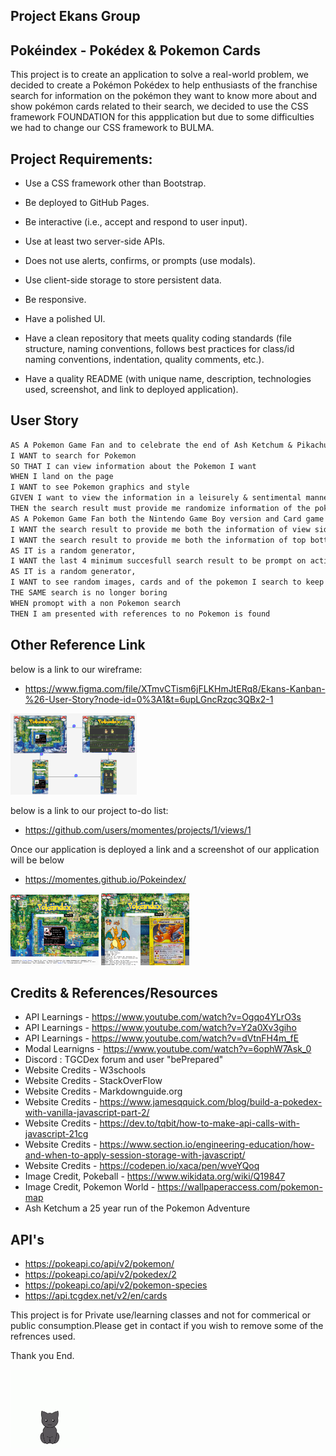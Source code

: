 **Project Ekans Group**
-
**Pokéindex - Pokédex & Pokemon Cards**
-

This project is to create an application to solve a real-world problem, we decided to create a Pokémon Pokédex to help enthusiasts of the franchise search for information on the pokémon they want to know more about and show pokémon cards related to their search, we decided to use the CSS framework FOUNDATION for this appplication but due to some difficulties we had to change our CSS framework to BULMA. 

Project Requirements:
-
- Use a CSS framework other than Bootstrap.

- Be deployed to GitHub Pages.

- Be interactive (i.e., accept and respond to user input).

- Use at least two server-side APIs.

- Does not use alerts, confirms, or prompts (use modals).

- Use client-side storage to store persistent data.

- Be responsive.

- Have a polished UI.

- Have a clean repository that meets quality coding standards (file structure, naming conventions, follows best practices for class/id naming conventions, indentation, quality comments, etc.).

- Have a quality README (with unique name, description, technologies used, screenshot, and link to deployed application).



**User Story**
-
```md
AS A Pokemon Game Fan and to celebrate the end of Ash Ketchum & Pikachu 25-year journey
I WANT to search for Pokemon 
SO THAT I can view information about the Pokemon I want 
WHEN I land on the page
I WANT to see Pokemon graphics and style
GIVEN I want to view the information in a leisurely & sentimental manner
THEN the search result must provide me randomize information of the pokemon I search to keep my engagement
AS A Pokemon Game Fan both the Nintendo Game Boy version and Card game
I WANT the search result to provide me both the information of view side by side in desktop
I WANT the search result to provide me both the information of top bottom on mobile
AS IT is a random generator,
I WANT the last 4 minimum succesfull search result to be prompt on active "when searching"
AS IT is a random generator,
I WANT to see random images, cards and of the pokemon I search to keep my engagement
THE SAME search is no longer boring
WHEN promopt with a non Pokemon search
THEN I am presented with references to no Pokemon is found
```


**Other Reference Link**
-
below is a link to our wireframe:

- https://www.figma.com/file/XTmvCTism6jFLKHmJtERq8/Ekans-Kanban-%26-User-Story?node-id=0%3A1&t=6upLGncRzqc3QBx2-1

<img src="Images/Wireframe_Test.png" width=40%>

below is a link to our project to-do list:

- https://github.com/users/momentes/projects/1/views/1


Once our application is deployed a link and a screenshot of our application will be below
- https://momentes.github.io/Pokeindex/  

<img src="Images/LiveSite_01.png" width=28%>    <img src="Images/LiveSite_02.png" width=28%> 


**Credits & References/Resources**
-
- API Learnings - https://www.youtube.com/watch?v=Ogqo4YLrO3s
- API Learnings - https://www.youtube.com/watch?v=Y2a0Xv3giho
- API Learnings - https://www.youtube.com/watch?v=dVtnFH4m_fE
- Modal Learnigns - https://www.youtube.com/watch?v=6ophW7Ask_0
- Discord : TGCDex forum and user "bePrepared" 
- Website Credits - W3schools
- Website Credits - StackOverFlow
- Website Credits - Markdownguide.org
- Website Credits - https://www.jamesqquick.com/blog/build-a-pokedex-with-vanilla-javascript-part-2/
- Website Credits - https://dev.to/tqbit/how-to-make-api-calls-with-javascript-21cg
- Website Credits - https://www.section.io/engineering-education/how-and-when-to-apply-session-storage-with-javascript/
- Website Credits - https://codepen.io/xaca/pen/wveYQoq
- Image Credit, Pokeball - https://www.wikidata.org/wiki/Q19847
- Image Credit, Pokemon World - https://wallpaperaccess.com/pokemon-map
- Ash Ketchum a 25 year run of the Pokemon Adventure


**API's**
-
- https://pokeapi.co/api/v2/pokemon/
- https://pokeapi.co/api/v2/pokedex/2
- https://pokeapi.co/api/v2/pokemon-species
- https://api.tcgdex.net/v2/en/cards



This project is for Private use/learning classes and not for commerical or public consumption.Please get in contact if you wish to remove some of the refrences used.

Thank you End.

<img src="Images/pokeball-cat.gif" width=25%>